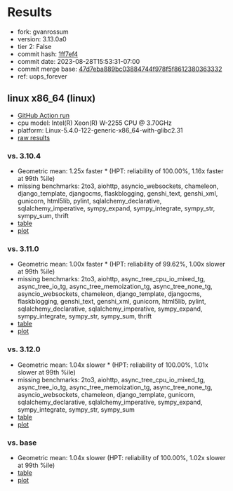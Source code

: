 # Results

- fork: gvanrossum
- version: 3.13.0a0
- tier 2: False
- commit hash: [1ff7ef4](https://github.com/gvanrossum/cpython/commit/1ff7ef4)
- commit date: 2023-08-28T15:53:31-07:00
- commit merge base: [47d7eba889bc03884744f978f5f8612380363332](https://github.com/gvanrossum/cpython/commit/47d7eba889bc03884744f978f5f8612380363332)
- ref: uops_forever

## linux x86_64 (linux)

- [GitHub Action run](https://github.com/faster-cpython/benchmarking/actions/runs/6005997733)
- cpu model: Intel(R) Xeon(R) W-2255 CPU @ 3.70GHz
- platform: Linux-5.4.0-122-generic-x86_64-with-glibc2.31
- [raw results](bm-20230828-linux-x86_64-gvanrossum-uops_forever-3.13.0a0-1ff7ef4.json)

### vs. 3.10.4

- Geometric mean: 1.25x faster \* (HPT: reliability of 100.00%, 1.16x faster at 99th %ile)
- missing benchmarks: 2to3, aiohttp, asyncio_websockets, chameleon, django_template, djangocms, flaskblogging, genshi_text, genshi_xml, gunicorn, html5lib, pylint, sqlalchemy_declarative, sqlalchemy_imperative, sympy_expand, sympy_integrate, sympy_str, sympy_sum, thrift
- [table](bm-20230828-linux-x86_64-gvanrossum-uops_forever-3.13.0a0-1ff7ef4-vs-3.10.4.md)
- [plot](bm-20230828-linux-x86_64-gvanrossum-uops_forever-3.13.0a0-1ff7ef4-vs-3.10.4.png)

### vs. 3.11.0

- Geometric mean: 1.00x faster \* (HPT: reliability of 99.62%, 1.00x slower at 99th %ile)
- missing benchmarks: 2to3, aiohttp, async_tree_cpu_io_mixed_tg, async_tree_io_tg, async_tree_memoization_tg, async_tree_none_tg, asyncio_websockets, chameleon, django_template, djangocms, flaskblogging, genshi_text, genshi_xml, gunicorn, html5lib, pylint, sqlalchemy_declarative, sqlalchemy_imperative, sympy_expand, sympy_integrate, sympy_str, sympy_sum, thrift
- [table](bm-20230828-linux-x86_64-gvanrossum-uops_forever-3.13.0a0-1ff7ef4-vs-3.11.0.md)
- [plot](bm-20230828-linux-x86_64-gvanrossum-uops_forever-3.13.0a0-1ff7ef4-vs-3.11.0.png)

### vs. 3.12.0

- Geometric mean: 1.04x slower \* (HPT: reliability of 100.00%, 1.01x slower at 99th %ile)
- missing benchmarks: 2to3, aiohttp, async_tree_cpu_io_mixed_tg, async_tree_io_tg, async_tree_memoization_tg, async_tree_none_tg, asyncio_websockets, chameleon, django_template, gunicorn, sqlalchemy_declarative, sqlalchemy_imperative, sympy_expand, sympy_integrate, sympy_str, sympy_sum
- [table](bm-20230828-linux-x86_64-gvanrossum-uops_forever-3.13.0a0-1ff7ef4-vs-3.12.0.md)
- [plot](bm-20230828-linux-x86_64-gvanrossum-uops_forever-3.13.0a0-1ff7ef4-vs-3.12.0.png)

### vs. base

- Geometric mean: 1.04x slower (HPT: reliability of 100.00%, 1.02x slower at 99th %ile)
- [table](bm-20230828-linux-x86_64-gvanrossum-uops_forever-3.13.0a0-1ff7ef4-vs-base.md)
- [plot](bm-20230828-linux-x86_64-gvanrossum-uops_forever-3.13.0a0-1ff7ef4-vs-base.png)


